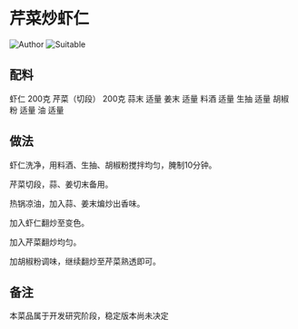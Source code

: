 # 芹菜炒虾仁

![Author](https://img.shields.io/badge/Author-wwdpm__b1owcar-blueviolet)
![Suitable](https://img.shields.io/badge/Suitable%20For-2--4%20People-brightgreen)

## 配料

虾仁 200克
芹菜（切段） 200克
蒜末 适量
姜末 适量
料酒 适量
生抽 适量
胡椒粉 适量
油 适量

## 做法

虾仁洗净，用料酒、生抽、胡椒粉搅拌均匀，腌制10分钟。

芹菜切段，蒜、姜切末备用。

热锅凉油，加入蒜、姜末煸炒出香味。

加入虾仁翻炒至变色。

加入芹菜翻炒均匀。

加胡椒粉调味，继续翻炒至芹菜熟透即可。

## 备注

本菜品属于开发研究阶段，稳定版本尚未决定